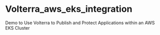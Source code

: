 # Volterra_aws_eks_integration
Demo to Use Volterra to Publish and Protect Applications within an AWS EKS Cluster
